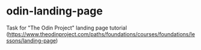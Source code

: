 # odin-landing-page
Task for "The Odin Project" landing page tutorial (https://www.theodinproject.com/paths/foundations/courses/foundations/lessons/landing-page)

